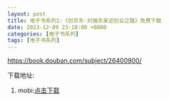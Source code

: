 ```yaml
---
layout: post
title: 电子书系列1:《创京东-刘强东亲述创业之路》免费下载
date: 2023-12-09 23:10:00 +0800
categories: [电子书系列]
tags: [电子书系列]
---
```

https://book.douban.com/subject/26400900/

下载地址:

1. mobi:[点击下载](https://raw.githubusercontent.com/toprank123/assets/master/books/1.mobi)